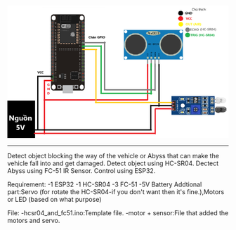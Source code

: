 <p align="center">
    <img src="https://github.com/PIFgroup5/Detect-Block-object-or-abyss/blob/main/sodolaprap.png">
</p>

---

<div align="center">


</div>

Detect object blocking the way of the vehicle or Abyss that can make the vehicle fall into and get damaged.
Detect object using HC-SR04.
Dectect Abyss using FC-51 IR Sensor.
Control using ESP32.

Requirement: 
-1 ESP32
-1 HC-SR04
-3 FC-51
-5V Battery
Addtional part:Servo (for rotate the HC-SR04-if you don't want then it's fine.),Motors or LED (based on what purpose)

File:
-hcsr04_and_fc51.ino:Template file.
-motor + sensor:File that added the motors and servo.




<br/>

